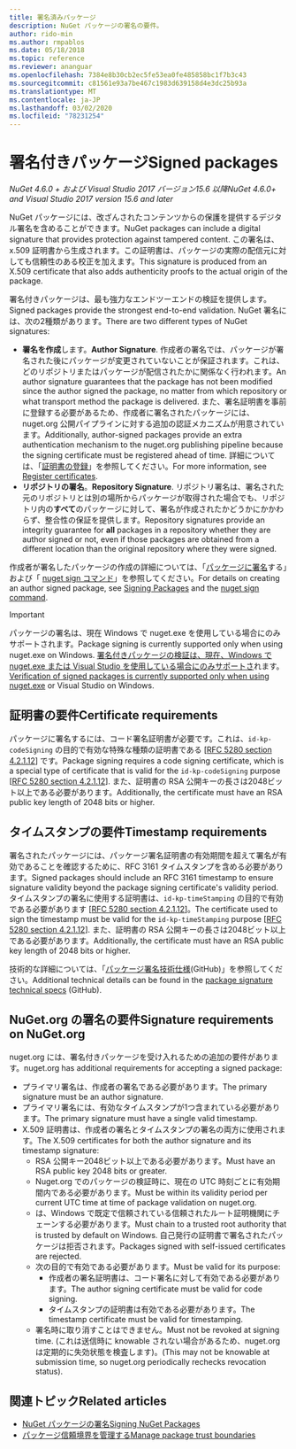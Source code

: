 ```yaml
---
title: 署名済みパッケージ
description: NuGet パッケージの署名の要件。
author: rido-min
ms.author: rmpablos
ms.date: 05/18/2018
ms.topic: reference
ms.reviewer: ananguar
ms.openlocfilehash: 7384e8b30cb2ec5fe53ea0fe485858bc1f7b3c43
ms.sourcegitcommit: c81561e93a7be467c1983d639158d4e3dc25b93a
ms.translationtype: MT
ms.contentlocale: ja-JP
ms.lasthandoff: 03/02/2020
ms.locfileid: "78231254"
---
```

# <a name="signed-packages"></a><span data-ttu-id="49db4-103">署名付きパッケージ</span><span class="sxs-lookup"><span data-stu-id="49db4-103">Signed packages</span></span>

<span data-ttu-id="49db4-104">*NuGet 4.6.0 + および Visual Studio 2017 バージョン15.6 以降*</span><span class="sxs-lookup"><span data-stu-id="49db4-104">*NuGet 4.6.0+ and Visual Studio 2017 version 15.6 and later*</span></span>

<span data-ttu-id="49db4-105">NuGet パッケージには、改ざんされたコンテンツからの保護を提供するデジタル署名を含めることができます。</span><span class="sxs-lookup"><span data-stu-id="49db4-105">NuGet packages can include a digital signature that provides protection against tampered content.</span></span> <span data-ttu-id="49db4-106">この署名は、x.509 証明書から生成されます。この証明書は、パッケージの実際の配信元に対しても信頼性のある校正を加えます。</span><span class="sxs-lookup"><span data-stu-id="49db4-106">This signature is produced from an X.509 certificate that also adds authenticity proofs to the actual origin of the package.</span></span>

<span data-ttu-id="49db4-107">署名付きパッケージは、最も強力なエンドツーエンドの検証を提供します。</span><span class="sxs-lookup"><span data-stu-id="49db4-107">Signed packages provide the strongest end-to-end validation.</span></span> <span data-ttu-id="49db4-108">NuGet 署名には、次の2種類があります。</span><span class="sxs-lookup"><span data-stu-id="49db4-108">There are two different types of NuGet signatures:</span></span>
- <span data-ttu-id="49db4-109">**署名を作成**します。</span><span class="sxs-lookup"><span data-stu-id="49db4-109">**Author Signature**.</span></span> <span data-ttu-id="49db4-110">作成者の署名では、パッケージが署名された後にパッケージが変更されていないことが保証されます。これは、どのリポジトリまたはパッケージが配信されたかに関係なく行われます。</span><span class="sxs-lookup"><span data-stu-id="49db4-110">An author signature guarantees that the package has not been modified since the author signed the package, no matter from which repository or what transport method the package is delivered.</span></span> <span data-ttu-id="49db4-111">また、署名証明書を事前に登録する必要があるため、作成者に署名されたパッケージには、nuget.org 公開パイプラインに対する追加の認証メカニズムが用意されています。</span><span class="sxs-lookup"><span data-stu-id="49db4-111">Additionally, author-signed packages provide an extra authentication mechanism to the nuget.org publishing pipeline because the signing certificate must be registered ahead of time.</span></span> <span data-ttu-id="49db4-112">詳細については、「[証明書の登録](#signature-requirements-on-nugetorg)」を参照してください。</span><span class="sxs-lookup"><span data-stu-id="49db4-112">For more information, see [Register certificates](#signature-requirements-on-nugetorg).</span></span>
- <span data-ttu-id="49db4-113">**リポジトリの署名**。</span><span class="sxs-lookup"><span data-stu-id="49db4-113">**Repository Signature**.</span></span> <span data-ttu-id="49db4-114">リポジトリ署名は、署名された元のリポジトリとは別の場所からパッケージが取得された場合でも、リポジトリ内の**すべて**のパッケージに対して、署名が作成されたかどうかにかかわらず、整合性の保証を提供します。</span><span class="sxs-lookup"><span data-stu-id="49db4-114">Repository signatures provide an integrity guarantee for **all** packages in a repository whether they are author signed or not, even if those packages are obtained from a different location than the original repository where they were signed.</span></span>   

<span data-ttu-id="49db4-115">作成者が署名したパッケージの作成の詳細については、「[パッケージに署名](../create-packages/Sign-a-package.md)する」および「 [nuget sign コマンド](../reference/cli-reference/cli-ref-sign.md)」を参照してください。</span><span class="sxs-lookup"><span data-stu-id="49db4-115">For details on creating an author signed package, see [Signing Packages](../create-packages/Sign-a-package.md) and the [nuget sign command](../reference/cli-reference/cli-ref-sign.md).</span></span>

> [!Important]
> <span data-ttu-id="49db4-116">パッケージの署名は、現在 Windows で nuget.exe を使用している場合にのみサポートされます。</span><span class="sxs-lookup"><span data-stu-id="49db4-116">Package signing is currently supported only when using nuget.exe on Windows.</span></span> <span data-ttu-id="49db4-117">[署名付きパッケージの検証は、現在、Windows で nuget.exe または Visual Studio を使用している場合にのみサポートさ](../reference/cli-reference/cli-ref-verify.md)れます。</span><span class="sxs-lookup"><span data-stu-id="49db4-117">[Verification of signed packages is currently supported only when using nuget.exe](../reference/cli-reference/cli-ref-verify.md) or Visual Studio on Windows.</span></span>

## <a name="certificate-requirements"></a><span data-ttu-id="49db4-118">証明書の要件</span><span class="sxs-lookup"><span data-stu-id="49db4-118">Certificate requirements</span></span>

<span data-ttu-id="49db4-119">パッケージに署名するには、コード署名証明書が必要です。これは、`id-kp-codeSigning` の目的で有効な特殊な種類の証明書である [[RFC 5280 section 4.2.1.12](https://tools.ietf.org/html/rfc5280#section-4.2.1.12)] です。</span><span class="sxs-lookup"><span data-stu-id="49db4-119">Package signing requires a code signing certificate, which is a special type of certificate that is valid for the `id-kp-codeSigning` purpose [[RFC 5280 section 4.2.1.12](https://tools.ietf.org/html/rfc5280#section-4.2.1.12)].</span></span> <span data-ttu-id="49db4-120">また、証明書の RSA 公開キーの長さは2048ビット以上である必要があります。</span><span class="sxs-lookup"><span data-stu-id="49db4-120">Additionally, the certificate must have an RSA public key length of 2048 bits or higher.</span></span>

## <a name="timestamp-requirements"></a><span data-ttu-id="49db4-121">タイムスタンプの要件</span><span class="sxs-lookup"><span data-stu-id="49db4-121">Timestamp requirements</span></span>

<span data-ttu-id="49db4-122">署名されたパッケージには、パッケージ署名証明書の有効期間を超えて署名が有効であることを確認するために、RFC 3161 タイムスタンプを含める必要があります。</span><span class="sxs-lookup"><span data-stu-id="49db4-122">Signed packages should include an RFC 3161 timestamp to ensure signature validity beyond the package signing certificate's validity period.</span></span> <span data-ttu-id="49db4-123">タイムスタンプの署名に使用する証明書は、`id-kp-timeStamping` の目的で有効である必要があります [[RFC 5280 section 4.2.1.12](https://tools.ietf.org/html/rfc5280#section-4.2.1.12)]。</span><span class="sxs-lookup"><span data-stu-id="49db4-123">The certificate used to sign the timestamp must be valid for the `id-kp-timeStamping` purpose [[RFC 5280 section 4.2.1.12](https://tools.ietf.org/html/rfc5280#section-4.2.1.12)].</span></span> <span data-ttu-id="49db4-124">また、証明書の RSA 公開キーの長さは2048ビット以上である必要があります。</span><span class="sxs-lookup"><span data-stu-id="49db4-124">Additionally, the certificate must have an RSA public key length of 2048 bits or higher.</span></span>

<span data-ttu-id="49db4-125">技術的な詳細については、「[パッケージ署名技術仕様](https://github.com/NuGet/Home/wiki/Package-Signatures-Technical-Details)(GitHub)」を参照してください。</span><span class="sxs-lookup"><span data-stu-id="49db4-125">Additional technical details can be found in the [package signature technical specs](https://github.com/NuGet/Home/wiki/Package-Signatures-Technical-Details) (GitHub).</span></span>

## <a name="signature-requirements-on-nugetorg"></a><span data-ttu-id="49db4-126">NuGet.org の署名の要件</span><span class="sxs-lookup"><span data-stu-id="49db4-126">Signature requirements on NuGet.org</span></span>

<span data-ttu-id="49db4-127">nuget.org には、署名付きパッケージを受け入れるための追加の要件があります。</span><span class="sxs-lookup"><span data-stu-id="49db4-127">nuget.org has additional requirements for accepting a signed package:</span></span>

- <span data-ttu-id="49db4-128">プライマリ署名は、作成者の署名である必要があります。</span><span class="sxs-lookup"><span data-stu-id="49db4-128">The primary signature must be an author signature.</span></span>
- <span data-ttu-id="49db4-129">プライマリ署名には、有効なタイムスタンプが1つ含まれている必要があります。</span><span class="sxs-lookup"><span data-stu-id="49db4-129">The primary signature must have a single valid timestamp.</span></span>
- <span data-ttu-id="49db4-130">X.509 証明書は、作成者の署名とタイムスタンプの署名の両方に使用されます。</span><span class="sxs-lookup"><span data-stu-id="49db4-130">The X.509 certificates for both the author signature and its timestamp signature:</span></span>
  - <span data-ttu-id="49db4-131">RSA 公開キー2048ビット以上である必要があります。</span><span class="sxs-lookup"><span data-stu-id="49db4-131">Must have an RSA public key 2048 bits or greater.</span></span>
  - <span data-ttu-id="49db4-132">Nuget.org でのパッケージの検証時に、現在の UTC 時刻ごとに有効期間内である必要があります。</span><span class="sxs-lookup"><span data-stu-id="49db4-132">Must be within its validity period per current UTC time at time of package validation on nuget.org.</span></span>
  - <span data-ttu-id="49db4-133">は、Windows で既定で信頼されている信頼されたルート証明機関にチェーンする必要があります。</span><span class="sxs-lookup"><span data-stu-id="49db4-133">Must chain to a trusted root authority that is trusted by default on Windows.</span></span> <span data-ttu-id="49db4-134">自己発行の証明書で署名されたパッケージは拒否されます。</span><span class="sxs-lookup"><span data-stu-id="49db4-134">Packages signed with self-issued certificates are rejected.</span></span>
  - <span data-ttu-id="49db4-135">次の目的で有効である必要があります。</span><span class="sxs-lookup"><span data-stu-id="49db4-135">Must be valid for its purpose:</span></span> 
    - <span data-ttu-id="49db4-136">作成者の署名証明書は、コード署名に対して有効である必要があります。</span><span class="sxs-lookup"><span data-stu-id="49db4-136">The author signing certificate must be valid for code signing.</span></span>
    - <span data-ttu-id="49db4-137">タイムスタンプの証明書は有効である必要があります。</span><span class="sxs-lookup"><span data-stu-id="49db4-137">The timestamp certificate must be valid for timestamping.</span></span>
  - <span data-ttu-id="49db4-138">署名時に取り消すことはできません。</span><span class="sxs-lookup"><span data-stu-id="49db4-138">Must not be revoked at signing time.</span></span> <span data-ttu-id="49db4-139">(これは送信時に knowable されない場合があるため、nuget.org は定期的に失効状態を検査します)。</span><span class="sxs-lookup"><span data-stu-id="49db4-139">(This may not be knowable at submission time, so nuget.org periodically rechecks revocation status).</span></span>
  
  
## <a name="related-articles"></a><span data-ttu-id="49db4-140">関連トピック</span><span class="sxs-lookup"><span data-stu-id="49db4-140">Related articles</span></span>

- [<span data-ttu-id="49db4-141">NuGet パッケージの署名</span><span class="sxs-lookup"><span data-stu-id="49db4-141">Signing NuGet Packages</span></span>](../create-packages/Sign-a-Package.md)
- [<span data-ttu-id="49db4-142">パッケージ信頼境界を管理する</span><span class="sxs-lookup"><span data-stu-id="49db4-142">Manage package trust boundaries</span></span>](../consume-packages/installing-signed-packages.md)
